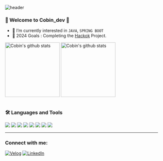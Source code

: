 ![header](https://capsule-render.vercel.app/api?type=waving&color=gradient&height=250&section=header&text=Cobin_dev&fontSize=90)


### 🌈 Welcome to Cobin_dev 👋 

- 🌱 I’m currently interested in `JAVA`, `SPRING BOOT`
- 🥅 2024 Goals : Completing the [Hackok](https://github.com/alenjb/project_Hackok) Project.

<div style="display: flex, height:180px">
<img align="center" style="height:180px" src="https://github-readme-stats.vercel.app/api?username=alenjb&show_icons=true&include_all_commits=true&theme=nord&hide_border=true" alt="Cobin's github stats" />
<img align="center" style="height:180px" src="http://mazassumnida.wtf/api/v2/generate_badge?boj=alenjb" alt="Cobin's github stats" />
<!-- <img align="center" style="height:180px" src="https://github-readme-stats.vercel.app/api/top-langs/?username=alenjb&layout=compact&theme=nord&hide_border=true" />
</div> -->
<br />
<br />

### 🛠 Languages and Tools

<img src="https://img.shields.io/badge/SpringBoot-6DB33F?style=flat&logo=springboot&logoColor=white">
<img src="https://img.shields.io/badge/Mysql-4479A1?style=flat&logo=Mysql&logoColor=white">
<img src="https://img.shields.io/badge/Bootstrap-7952B3?style=flat&logo=bootstrap&logoColor=white"/> </t>
<img src="https://img.shields.io/badge/Docker-2496ED?style=flat&logo=Docker&logoColor=white"/> </t>
<img src="https://img.shields.io/badge/Kafka-E10915?style=flat&logo=apachekafka&logoColor=white"/> </t>
<img src ="https://img.shields.io/badge/Nginx-009639?style=flat&logo=nginx&logoColor=white" />
<img src ="https://img.shields.io/badge/Github-181717?style=flat&logo=github&logoColor=white" />
<img src ="https://img.shields.io/badge/GithubActions-2088FF?style=flat&logo=githubactions&logoColor=white" />

<!-- <img src="https://img.shields.io/badge/Linux-FCC624?style=flat-square&logo=Linux&logoColor=white"/>
<img src="https://img.shields.io/badge/Go-00ADD8?style=flat-square&logo=Go&logoColor=white"/> -->
<!-- <img src="https://img.shields.io/badge/Python-3776AB?style=flat-square&logo=Python&logoColor=white"/> -->

<br />

---
### Connect with me:

[![Velog](https://img.shields.io/badge/Velog-20C997?style=flat&logo=velog&logoColor=white)](https://velog.io/@cobin_dev/series)
[![LinkedIn](https://img.shields.io/badge/LinkedIn-2088FF?style=flat&logo=linkedin&logoColor=white)](https://www.linkedin.com/in/정빈-이-23b27a301)

<!-- [<img align="left" alt="SOKURI_CODE | YouTube" width="48px" src="https://img.icons8.com/color/48/000000/youtube-play.png" />][youtube] -->


<br />
